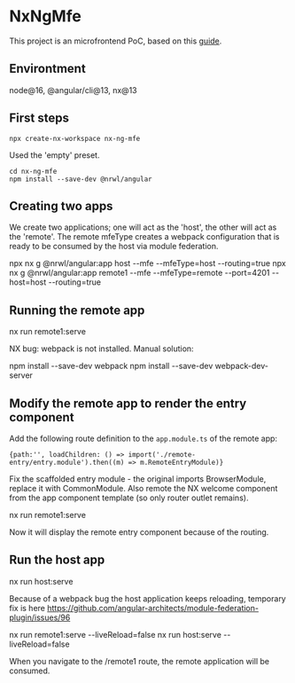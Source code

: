 # NxNgMfe

This project is an microfrontend PoC, based on this [guide](https://nx.dev/l/a/guides/setup-mfe-with-angular).

## Environtment

node@16, @angular/cli@13, nx@13

## First steps

    npx create-nx-workspace nx-ng-mfe
    
Used the 'empty' preset.

    cd nx-ng-mfe
    npm install --save-dev @nrwl/angular

## Creating two apps

We create two applications; one will act as the 'host', the other will act as the 'remote'. The remote mfeType creates a webpack configuration that is ready to be consumed by the host via module federation.


  npx nx g @nrwl/angular:app host --mfe --mfeType=host --routing=true
  npx nx g @nrwl/angular:app remote1 --mfe --mfeType=remote --port=4201 --host=host --routing=true

## Running the remote app

  nx run remote1:serve

NX bug: webpack is not installed. Manual solution:

  npm install --save-dev webpack
  npm install --save-dev webpack-dev-server

## Modify the remote app to render the entry component

Add the following route definition to the `app.module.ts` of the remote app:

    {path:'', loadChildren: () => import('./remote-entry/entry.module').then((m) => m.RemoteEntryModule)}

Fix the scaffolded entry module - the original imports BrowserModule, replace it with CommonModule. Also remote the NX welcome component from the app component template (so only router outlet remains).

  nx run remote1:serve

Now it will display the remote entry component because of the routing.

## Run the host app

  nx run host:serve

Because of a webpack bug the host application keeps reloading, temporary fix is here https://github.com/angular-architects/module-federation-plugin/issues/96

  nx run remote1:serve --liveReload=false
  nx run host:serve --liveReload=false

When you navigate to the /remote1 route, the remote application will be consumed.




